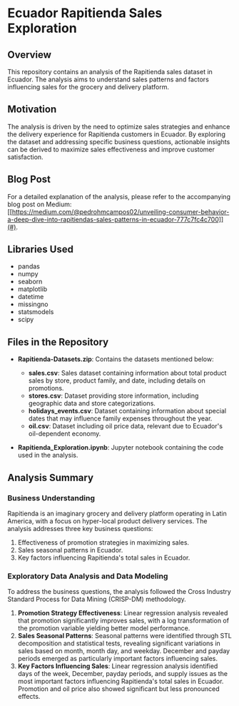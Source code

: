 # Ecuador Rapitienda Sales Exploration

## Overview

This repository contains an analysis of the Rapitienda sales dataset in Ecuador. The analysis aims to understand sales patterns and factors influencing sales for the grocery and delivery platform. 

## Motivation

The analysis is driven by the need to optimize sales strategies and enhance the delivery experience for Rapitienda customers in Ecuador. By exploring the dataset and addressing specific business questions, actionable insights can be derived to maximize sales effectiveness and improve customer satisfaction.

## Blog Post

For a detailed explanation of the analysis, please refer to the accompanying blog post on Medium: [[https://medium.com/@pedrohmcampos02/unveiling-consumer-behavior-a-deep-dive-into-rapitiendas-sales-patterns-in-ecuador-777c7fc4c700]](#).

## Libraries Used

- pandas
- numpy
- seaborn
- matplotlib
- datetime
- missingno
- statsmodels
- scipy

## Files in the Repository

- **Rapitienda-Datasets.zip**: Contains the datasets mentioned below:
  - **sales.csv**: Sales dataset containing information about total product sales by store, product family, and date, including details on promotions.
  - **stores.csv**: Dataset providing store information, including geographic data and store categorizations.
  - **holidays_events.csv**: Dataset containing information about special dates that may influence family expenses throughout the year.
  - **oil.csv**: Dataset including oil price data, relevant due to Ecuador's oil-dependent economy.
    
- **Rapitienda_Exploration.ipynb**: Jupyter notebook containing the code used in the analysis.

## Analysis Summary

### Business Understanding

Rapitienda is an imaginary grocery and delivery platform operating in Latin America, with a focus on hyper-local product delivery services. The analysis addresses three key business questions:
1. Effectiveness of promotion strategies in maximizing sales.
2. Sales seasonal patterns in Ecuador.
3. Key factors influencing Rapitienda's total sales in Ecuador.

### Exploratory Data Analysis and Data Modeling

To address the business questions, the analysis followed the Cross Industry Standard Process for Data Mining (CRISP-DM) methodology.

1. **Promotion Strategy Effectiveness**: Linear regression analysis revealed that promotion significantly improves sales, with a log transformation of the promotion variable yielding better model performance.
2. **Sales Seasonal Patterns**: Seasonal patterns were identified through STL decomposition and statistical tests, revealing significant variations in sales based on month, month day, and weekday. December and payday periods emerged as particularly important factors influencing sales.
3. **Key Factors Influencing Sales**: Linear regression analysis identified days of the week, December, payday periods, and supply issues as the most important factors influencing Rapitienda's total sales in Ecuador. Promotion and oil price also showed significant but less pronounced effects.

